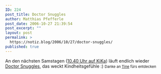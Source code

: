 ```yaml
---
ID: 224
post_title: Doctor Snuggles
author: Matthias Pfefferle
post_date: 2006-10-27 21:39:54
post_excerpt: ""
layout: post
permalink: >
  https://notiz.blog/2006/10/27/doctor-snuggles/
published: true
---
```

An den nächsten Samstagen (<a href="http://www.kika.de/scripts/fernsehen/a_z/index.cfm?b=a&a=2&i=268">10.40 Uhr auf KiKa</a>) läuft endlich wieder <a href="http://www.wunschliste.de/links.pl?s=0960#imfernsehen">Doctor Snuggles</a>, das weckt Kindheitsgefühle :)
<small>Danke an <a href="http://pinki-tine.blogspot.com/" rel="friend met colleague">Tine</a> fürs entdecken</small>